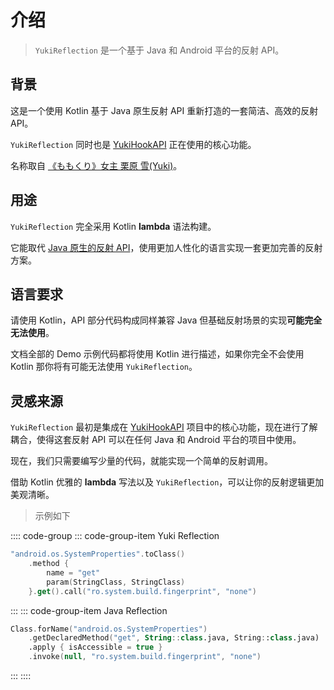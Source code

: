 # 介绍

> `YukiReflection` 是一个基于 Java 和 Android 平台的反射 API。

## 背景

这是一个使用 Kotlin 基于 Java 原生反射 API 重新打造的一套简洁、高效的反射 API。

`YukiReflection` 同时也是 [YukiHookAPI](https://github.com/HighCapable/YukiHookAPI) 正在使用的核心功能。

名称取自 [《ももくり》女主 栗原 雪(Yuki)](https://www.bilibili.com/bangumi/play/ss5016)。

## 用途

`YukiReflection` 完全采用 Kotlin **lambda** 语法构建。

它能取代 [Java 原生的反射 API](https://pdai.tech/md/java/basic/java-basic-x-reflection.html)，使用更加人性化的语言实现一套更加完善的反射方案。

## 语言要求

请使用 Kotlin，API 部分代码构成同样兼容 Java 但基础反射场景的实现**可能完全无法使用**。

文档全部的 Demo 示例代码都将使用 Kotlin 进行描述，如果你完全不会使用 Kotlin 那你将有可能无法使用 `YukiReflection`。

## 灵感来源

`YukiReflection` 最初是集成在 [YukiHookAPI](https://github.com/HighCapable/YukiHookAPI) 项目中的核心功能，现在进行了解耦合，使得这套反射 API 可以在任何 Java 和 Android 平台的项目中使用。

现在，我们只需要编写少量的代码，就能实现一个简单的反射调用。

借助 Kotlin 优雅的 **lambda** 写法以及 `YukiReflection`，可以让你的反射逻辑更加美观清晰。

> 示例如下

:::: code-group
::: code-group-item Yuki Reflection

```kotlin
"android.os.SystemProperties".toClass()
    .method {
        name = "get"
        param(StringClass, StringClass)
    }.get().call("ro.system.build.fingerprint", "none")
```

:::
::: code-group-item Java Reflection

```kotlin
Class.forName("android.os.SystemProperties")
    .getDeclaredMethod("get", String::class.java, String::class.java)
    .apply { isAccessible = true }
    .invoke(null, "ro.system.build.fingerprint", "none")
```

:::
::::